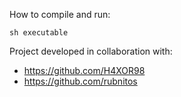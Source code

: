 How to compile and run:
```
sh executable
```

Project developed in collaboration with: 

- https://github.com/H4XOR98  
- https://github.com/rubnitos
